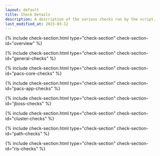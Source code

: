```yaml
---
layout: default
title: Check Details
description: A description of the various checks run by the script.
last_modified_at: 2023-03-12
---
```


{% include check-section.html type="check-section" check-section-id="overview" %}

{% include check-section.html type="check-section" check-section-id="general-checks" %}

{% include check-section.html type="check-section" check-section-id="pacs-core-checks" %}

{% include check-section.html type="check-section" check-section-id="pacs-app-checks" %}

{% include check-section.html type="check-section" check-section-id="jboss-checks" %}

{% include check-section.html type="check-section" check-section-id="cluster-checks" %}

{% include check-section.html type="check-section" check-section-id="path-checks" %}

{% include check-section.html type="check-section" check-section-id="ris-checks" %}